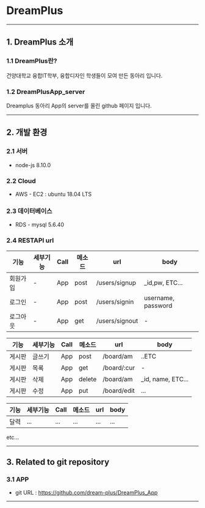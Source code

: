 # DreamPlus 
* * *
## 1. DreamPlus 소개
### 1.1 DreamPlus란?
  
건양대학교 융합IT학부, 융합디자인 학생들이 모여 만든 동아리 입니다.  

### 1.2 DreamPlusApp_server

Dreamplus 동아리 App의 server를 올린 github 페이지 입니다.

* * *
## 2. 개발 환경
### 2.1 서버
* node-js 8.10.0
### 2.2 Cloud  
* AWS - EC2 : ubuntu 18.04 LTS
### 2.3 데이터베이스  
* RDS - mysql 5.6.40
### 2.4 RESTAPI url
|기능|세부기능|Call|메소드|url|body|
|---|---|---|---|---|---|
|회원가입|-|App|post|/users/signup|_id,pw, ETC...
|로그인|-|App|post|/users/signin|username, password
|로그아웃|-|App|get|/users/signout| -

|기능|세부기능|Call|메소드|url|body|
|---|---|---|---|---|---|
|게시판|글쓰기|App|post|/board/am|..ETC|
|게시판|목록|App|get|/board/:cur|-|
|게시판|삭제|App|delete|/board/am|_id, name, ETC...|
|게시판|수정|App|put|/board/edit|...|

|기능|세부기능|Call|메소드|url|body|
|---|---|---|---|---|---|
|달력|...|...|...|...|...| 
   
etc...  
* * * 
## 3. Related to git repository
### 3.1 APP
* git URL : https://github.com/dream-plus/DreamPlus_App

* * * 



